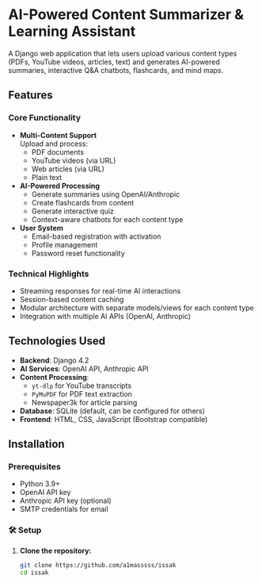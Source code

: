 # AI-Powered Content Summarizer & Learning Assistant

A Django web application that lets users upload various content types (PDFs, YouTube videos, articles, text) and generates AI-powered summaries, interactive Q&A chatbots, flashcards, and mind maps.

## Features

### Core Functionality
- **Multi-Content Support**  
  Upload and process:
  - PDF documents
  - YouTube videos (via URL)
  - Web articles (via URL)
  - Plain text
- **AI-Powered Processing**
  - Generate summaries using OpenAI/Anthropic
  - Create flashcards from content
  - Generate interactive quiz
  - Context-aware chatbots for each content type
- **User System**
  - Email-based registration with activation
  - Profile management
  - Password reset functionality

### Technical Highlights
- Streaming responses for real-time AI interactions
- Session-based content caching
- Modular architecture with separate models/views for each content type
- Integration with multiple AI APIs (OpenAI, Anthropic)

## Technologies Used
- **Backend**: Django 4.2
- **AI Services**: OpenAI API, Anthropic API
- **Content Processing**:
  - `yt-dlp` for YouTube transcripts
  - `PyMuPDF` for PDF text extraction
  - Newspaper3k for article parsing
- **Database**: SQLite (default, can be configured for others)
- **Frontend**: HTML, CSS, JavaScript (Bootstrap compatible)

## Installation

### Prerequisites
- Python 3.9+
- OpenAI API key
- Anthropic API key (optional)
- SMTP credentials for email

### 🛠️ Setup
1. **Clone the repository:**

   ```bash
   git clone https://github.com/a1masssss/issak
   cd issak
